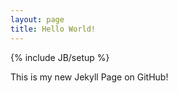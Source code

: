 ```yaml
---
layout: page
title: Hello World!
---
```

{% include JB/setup %}

This is my new Jekyll Page on GitHub!

